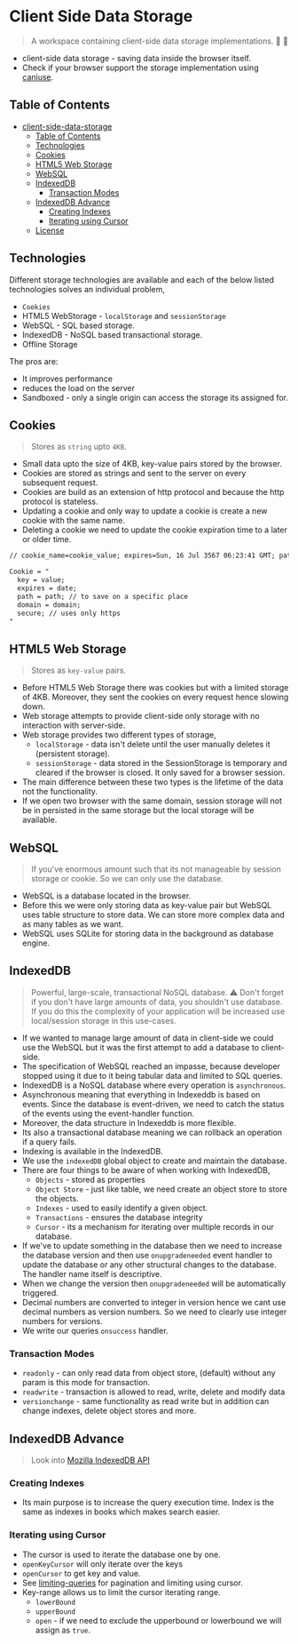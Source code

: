 # Client Side Data Storage

> A workspace containing client-side data storage implementations. 🚌 🚌

- client-side data storage - saving data inside the browser itself.
- Check if your browser support the storage implementation using [caniuse](https://caniuse.com/).

## Table of Contents

- [client-side-data-storage](#client-side-data-storage)
  - [Table of Contents](#table-of-contents)
  - [Technologies](#technologies)
  - [Cookies](#cookies)
  - [HTML5 Web Storage](#html5-web-storage)
  - [WebSQL](#websql)
  - [IndexedDB](#indexeddb)
    - [Transaction Modes](#transaction-modes)
  - [IndexedDB Advance](#indexeddb-advance)
    - [Creating Indexes](#creating-indexes)
    - [Iterating using Cursor](#iterating-using-cursor)
  - [License](#license)

## Technologies

Different storage technologies are available and each of the below listed technologies solves an individual problem,

- `Cookies`
- HTML5 WebStorage - `localStorage` and `sessionStorage`
- WebSQL - SQL based storage.
- IndexedDB - NoSQL based transactional storage.
- Offline Storage

The pros are:

- It improves performance
- reduces the load on the server
- Sandboxed - only a single origin can access the storage its assigned for.

## Cookies

> Stores as `string` upto `4KB`.

- Small data upto the size of 4KB, key-value pairs stored by the browser.
- Cookies are stored as strings and sent to the server on every subsequent request.
- Cookies are build as an extension of http protocol and because the http protocol is stateless.
- Updating a cookie and only way to update a cookie is create a new cookie with the same name.
- Deleting a cookie we need to update the cookie expiration time to a later or older time.

```txt
// cookie_name=cookie_value; expires=Sun, 16 Jul 3567 06:23:41 GMT; path=/; secure

Cookie = "
  key = value;
  expires = date;
  path = path; // to save on a specific place
  domain = domain;
  secure; // uses only https
"
```

## HTML5 Web Storage

> Stores as `key-value` pairs.

- Before HTML5 Web Storage there was cookies but with a limited storage of 4KB. Moreover, they sent the cookies on every request hence slowing down.
- Web storage attempts to provide client-side only storage with no interaction with server-side.
- Web storage provides two different types of storage,
  - `localStorage` - data isn't delete until the user manually deletes it  (persistent storage).
  - `sessionStorage` - data stored in the SessionStorage is temporary and cleared if the browser is closed. It only saved for a browser session.
- The main difference between these two types is the lifetime of the data not the functionality.
- If we open two browser with the same domain, session storage will not be in persisted in the same storage but the local storage will be available.

## WebSQL

> If you've enormous amount such that its not manageable by session storage or cookie. So we can only use the database.

- WebSQL is a database located in the browser.
- Before this we were only storing data as key-value pair but WebSQL uses table structure to store data. We can store more complex data and as many tables as we want.
- WebSQL uses SQLite for storing data in the background as database engine.

## IndexedDB

> Powerful, large-scale, transactional NoSQL database. ⚠️ Don't forget if you don't have large amounts of data, you shouldn't use database. If you do this the complexity of your application will be increased use local/session storage in this use-cases.  

- If we wanted to manage large amount of data in client-side we could use the WebSQL but it was the first attempt to add a database to client-side.
- The specification of WebSQL reached an impasse, because developer stopped using it due to it being tabular data and limited to SQL queries.
- IndexedDB is a NoSQL database where every operation is `asynchronous`.
- Asynchronous meaning that everything in Indexeddb is based on events. Since the database is event-driven, we need to catch the status of the events using the event-handler function.
- Moreover, the data structure in Indexeddb is more flexible.
- Its also a transactional database meaning we can rollback an operation if a query fails.
- Indexing is available in the IndexedDB.
- We use the `indexedDB` global object to create and maintain the database.
- There are four things to be aware of when working with IndexedDB,
  - `Objects` - stored as properties
  - `Object Store` - just like table, we need create an object store to store the objects.
  - `Indexes` - used to easily identify a given object.
  - `Transactions` - ensures the database integrity
  - `Cursor` - its a mechanism for iterating over multiple records in our database.
- If we've to update something in the database then we need to increase the database version and then use `onupgradeneeded` event handler to update the database or any other structural changes to the database. The handler name itself is descriptive.
- When we change the version then `onupgradeneeded` will be automatically triggered.
- Decimal numbers are converted to integer in version hence we cant use decimal numbers as version numbers. So we need to clearly use integer numbers for versions.
- We write our queries `onsuccess` handler.

### Transaction Modes

- `readonly` - can only read data from object store, (default) without any param is this mode for transaction.
- `readwrite` - transaction is allowed to read, write, delete and modify data
- `versionchange` - same functionality as read write but in addition can change indexes, delete object stores and more.

## IndexedDB Advance

> Look into [Mozilla IndexedDB API](https://developer.mozilla.org/en-US/docs/Web/API/IDBObjectStore/openCursor)

### Creating Indexes

- Its main purpose is to increase the query execution time. Index is the same as indexes in books which makes search easier.

### Iterating using Cursor

- The cursor is used to iterate the database one by one.
- `openKeyCursor` will only iterate over the keys
- `openCursor` to get key and value.
- See [limiting-queries](./29.limiting-queries/script.js) for pagination and limiting using cursor.
- Key-range allows us to limit the cursor iterating range.
  - `lowerBound`
  - `upperBound`
  - `open` - if we need to exclude the upperbound or lowerbound we will assign as `true`.
